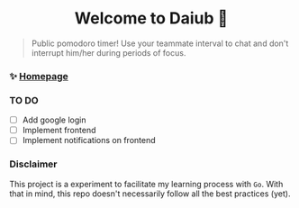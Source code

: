 <h1 align="center">Welcome to Daiub 👋</h1>
<p>
</p>

> Public pomodoro timer! Use your teammate interval to chat and don't interrupt him/her during periods of focus.

### ✨ [Homepage](https://daiub.com)

### TO DO

- [ ] Add google login
- [ ] Implement frontend
- [ ] Implement notifications on frontend

### Disclaimer

This project is a experiment to facilitate my learning process with `Go`. With that in mind, this repo doesn't necessarily follow all the best practices (yet).
